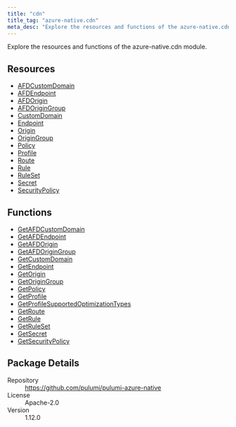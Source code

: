 ```yaml
---
title: "cdn"
title_tag: "azure-native.cdn"
meta_desc: "Explore the resources and functions of the azure-native.cdn module."
---
```


<!-- WARNING: this file was generated by Pulumi Docs Generator. -->
<!-- Do not edit by hand unless you're certain you know what you are doing! -->

Explore the resources and functions of the azure-native.cdn module.

<h2 id="resources">Resources</h2>
<ul class="api">
    <li><a href="afdcustomdomain" title="AFDCustomDomain"><span class="symbol resource"></span>AFDCustomDomain</a></li>
    <li><a href="afdendpoint" title="AFDEndpoint"><span class="symbol resource"></span>AFDEndpoint</a></li>
    <li><a href="afdorigin" title="AFDOrigin"><span class="symbol resource"></span>AFDOrigin</a></li>
    <li><a href="afdorigingroup" title="AFDOriginGroup"><span class="symbol resource"></span>AFDOriginGroup</a></li>
    <li><a href="customdomain" title="CustomDomain"><span class="symbol resource"></span>CustomDomain</a></li>
    <li><a href="endpoint" title="Endpoint"><span class="symbol resource"></span>Endpoint</a></li>
    <li><a href="origin" title="Origin"><span class="symbol resource"></span>Origin</a></li>
    <li><a href="origingroup" title="OriginGroup"><span class="symbol resource"></span>OriginGroup</a></li>
    <li><a href="policy" title="Policy"><span class="symbol resource"></span>Policy</a></li>
    <li><a href="profile" title="Profile"><span class="symbol resource"></span>Profile</a></li>
    <li><a href="route" title="Route"><span class="symbol resource"></span>Route</a></li>
    <li><a href="rule" title="Rule"><span class="symbol resource"></span>Rule</a></li>
    <li><a href="ruleset" title="RuleSet"><span class="symbol resource"></span>RuleSet</a></li>
    <li><a href="secret" title="Secret"><span class="symbol resource"></span>Secret</a></li>
    <li><a href="securitypolicy" title="SecurityPolicy"><span class="symbol resource"></span>SecurityPolicy</a></li>
</ul>

<h2 id="functions">Functions</h2>
<ul class="api">
    <li><a href="getafdcustomdomain" title="GetAFDCustomDomain"><span class="symbol function"></span>GetAFDCustomDomain</a></li>
    <li><a href="getafdendpoint" title="GetAFDEndpoint"><span class="symbol function"></span>GetAFDEndpoint</a></li>
    <li><a href="getafdorigin" title="GetAFDOrigin"><span class="symbol function"></span>GetAFDOrigin</a></li>
    <li><a href="getafdorigingroup" title="GetAFDOriginGroup"><span class="symbol function"></span>GetAFDOriginGroup</a></li>
    <li><a href="getcustomdomain" title="GetCustomDomain"><span class="symbol function"></span>GetCustomDomain</a></li>
    <li><a href="getendpoint" title="GetEndpoint"><span class="symbol function"></span>GetEndpoint</a></li>
    <li><a href="getorigin" title="GetOrigin"><span class="symbol function"></span>GetOrigin</a></li>
    <li><a href="getorigingroup" title="GetOriginGroup"><span class="symbol function"></span>GetOriginGroup</a></li>
    <li><a href="getpolicy" title="GetPolicy"><span class="symbol function"></span>GetPolicy</a></li>
    <li><a href="getprofile" title="GetProfile"><span class="symbol function"></span>GetProfile</a></li>
    <li><a href="getprofilesupportedoptimizationtypes" title="GetProfileSupportedOptimizationTypes"><span class="symbol function"></span>GetProfileSupportedOptimizationTypes</a></li>
    <li><a href="getroute" title="GetRoute"><span class="symbol function"></span>GetRoute</a></li>
    <li><a href="getrule" title="GetRule"><span class="symbol function"></span>GetRule</a></li>
    <li><a href="getruleset" title="GetRuleSet"><span class="symbol function"></span>GetRuleSet</a></li>
    <li><a href="getsecret" title="GetSecret"><span class="symbol function"></span>GetSecret</a></li>
    <li><a href="getsecuritypolicy" title="GetSecurityPolicy"><span class="symbol function"></span>GetSecurityPolicy</a></li>
</ul>

<h2 id="package-details">Package Details</h2>
<dl class="package-details">
	<dt>Repository</dt>
	<dd><a href="https://github.com/pulumi/pulumi-azure-native">https://github.com/pulumi/pulumi-azure-native</a></dd>
	<dt>License</dt>
	<dd>Apache-2.0</dd>
	<dt>Version</dt>
	<dd>1.12.0</dd>
</dl>

